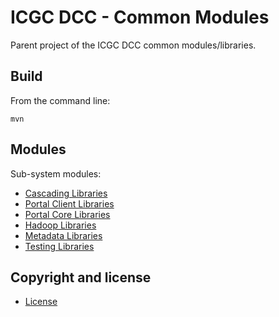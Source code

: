 ICGC DCC - Common Modules
===

Parent project of the ICGC DCC common modules/libraries.

Build
---

From the command line:

    mvn

Modules
---

Sub-system modules:

- [Cascading Libraries](dcc-common-cascading/README.md)
- [Portal Client Libraries](dcc-common-client/README.md)
- [Portal Core Libraries](dcc-common-core/README.md)
- [Hadoop Libraries](dcc-common-hadoop/README.md)
- [Metadata Libraries](dcc-common-meta/README.md)
- [Testing Libraries](dcc-common-test/README.md)

Copyright and license
---

 - [License](LICENSE.md)
